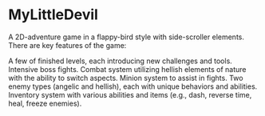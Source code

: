 # MyLittleDevil
A 2D-adventure game in a flappy-bird style with side-scroller elements. There are key features of the game: 

A few of finished levels, each introducing new challenges and tools. 
Intensive boss fights. 
Combat system utilizing hellish elements of nature with the ability to switch aspects. 
Minion system to assist in fights. 
Two enemy types (angelic and hellish), each with unique behaviors and abilities. 
Inventory system with various abilities and items (e.g., dash, reverse time, heal, freeze enemies). 
